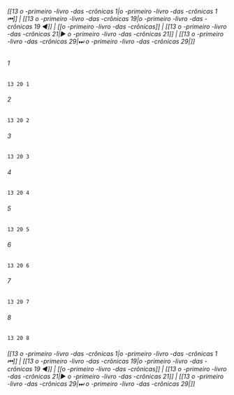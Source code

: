 
###### [[13 o -primeiro -livro -das -crônicas 1|o -primeiro -livro -das -crônicas 1 ⏮]] | [[13 o -primeiro -livro -das -crônicas 19|o -primeiro -livro -das -crônicas 19 ◀]] | [[o -primeiro -livro -das -crônicas]] | [[13 o -primeiro -livro -das -crônicas 21|▶ o -primeiro -livro -das -crônicas 21]] | [[13 o -primeiro -livro -das -crônicas 29|⏭ o -primeiro -livro -das -crônicas 29|]]

###### 1
``` verse
13 20 1 
```
###### 2
``` verse
13 20 2 
```
###### 3
``` verse
13 20 3 
```
###### 4
``` verse
13 20 4 
```
###### 5
``` verse
13 20 5 
```
###### 6
``` verse
13 20 6 
```
###### 7
``` verse
13 20 7 
```
###### 8
``` verse
13 20 8 
```

###### [[13 o -primeiro -livro -das -crônicas 1|o -primeiro -livro -das -crônicas 1 ⏮]] | [[13 o -primeiro -livro -das -crônicas 19|o -primeiro -livro -das -crônicas 19 ◀]] | [[o -primeiro -livro -das -crônicas]] | [[13 o -primeiro -livro -das -crônicas 21|▶ o -primeiro -livro -das -crônicas 21]] | [[13 o -primeiro -livro -das -crônicas 29|⏭ o -primeiro -livro -das -crônicas 29|]]

